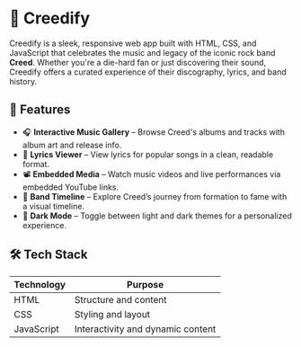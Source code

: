# 🎵 Creedify

Creedify is a sleek, responsive web app built with HTML, CSS, and JavaScript that celebrates the music and legacy of the iconic rock band **Creed**. Whether you're a die-hard fan or just discovering their sound, Creedify offers a curated experience of their discography, lyrics, and band history.

## 🚀 Features

- 🎧 **Interactive Music Gallery** – Browse Creed's albums and tracks with album art and release info.
- 📜 **Lyrics Viewer** – View lyrics for popular songs in a clean, readable format.
- 📽️ **Embedded Media** – Watch music videos and live performances via embedded YouTube links.
- 🎤 **Band Timeline** – Explore Creed’s journey from formation to fame with a visual timeline.
- 🌙 **Dark Mode** – Toggle between light and dark themes for a personalized experience.

## 🛠️ Tech Stack

| Technology | Purpose |
|------------|---------|
| HTML       | Structure and content |
| CSS        | Styling and layout |
| JavaScript | Interactivity and dynamic content |



